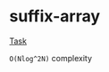 # suffix-array

[Task](https://codeforces.com/group/QmrArgR1Jp/contest/306742/problem/L)

`O(Nlog^2N)` complexity